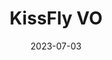 ---
title: "KissFly VO"
date: 2023-07-03
description: "stereo visual odometry for drones (C++)"
image: kissfly_VO_front.png
---